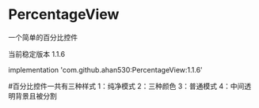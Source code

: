 # PercentageView
一个简单的百分比控件

当前稳定版本 1.1.6

   implementation 'com.github.ahan530:PercentageView:1.1.6'
   
   #百分比控件一共有三种样式
   1：纯净模式
   2：三种颜色
   3：普通模式
   4：中间透明背景且被分割
